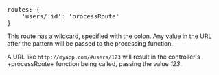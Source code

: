 <pre>
routes: {
    'users/:id': 'processRoute'
}
</pre>

This route has a wildcard, specified with the colon. Any value in the URL after
the pattern will be passed to the processing function.

A URL like `http://myapp.com/#users/123` will result in the controller's
+processRoute+ function being called, passing the value *123*.